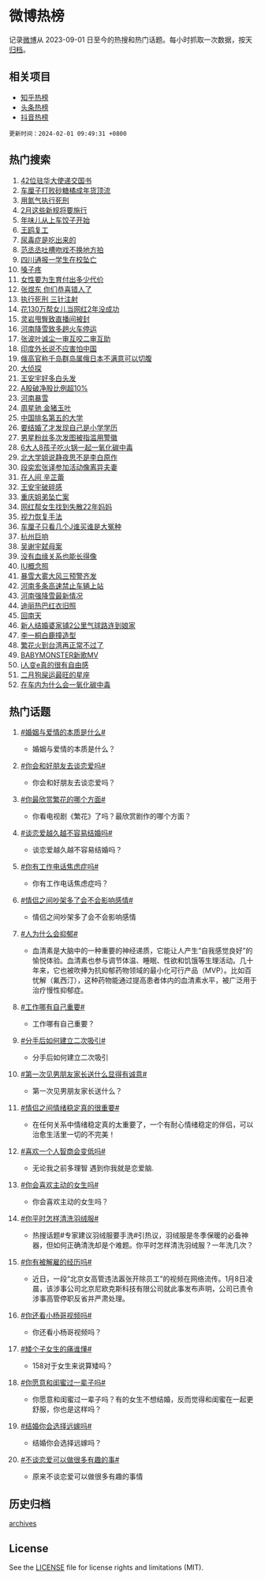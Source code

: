 # 微博热榜

记录[微博](https://www.weibo.com)从 2023-09-01 日至今的热搜和热门话题。每小时抓取一次数据，按天[归档](archives)。

## 相关项目

- [知乎热榜](https://github.com/hotarchive/zhihu)
- [头条热榜](https://github.com/hotarchive/toutiao)
- [抖音热榜](https://github.com/hotarchive/douyin)


`更新时间：2024-02-01 09:49:31 +0800`

## 热门搜索

1. [42位驻华大使递交国书](https://m.weibo.cn/search?containerid=100103type%3D1%26t%3D10%26q%3D%2342%E4%BD%8D%E9%A9%BB%E5%8D%8E%E5%A4%A7%E4%BD%BF%E9%80%92%E4%BA%A4%E5%9B%BD%E4%B9%A6%23&stream_entry_id=51&isnewpage=1&extparam=seat%3D1%26stream_entry_id%3D51%26pos%3D0%26c_type%3D51%26dgr%3D0%26cate%3D10103%26filter_type%3Drealtimehot%26q%3D%252342%25E4%25BD%258D%25E9%25A9%25BB%25E5%258D%258E%25E5%25A4%25A7%25E4%25BD%25BF%25E9%2580%2592%25E4%25BA%25A4%25E5%259B%25BD%25E4%25B9%25A6%2523%26display_time%3D1706752170%26pre_seqid%3D1706752170020029810112)
1. [车厘子打败砂糖橘成年货顶流](https://m.weibo.cn/search?containerid=100103type%3D1%26t%3D10%26q%3D%23%E8%BD%A6%E5%8E%98%E5%AD%90%E6%89%93%E8%B4%A5%E7%A0%82%E7%B3%96%E6%A9%98%E6%88%90%E5%B9%B4%E8%B4%A7%E9%A1%B6%E6%B5%81%23&stream_entry_id=31&isnewpage=1&extparam=seat%3D1%26dgr%3D0%26band_rank%3D1%26stream_entry_id%3D31%26flag%3D1%26lcate%3D5001%26realpos%3D1%26c_type%3D31%26q%3D%2523%25E8%25BD%25A6%25E5%258E%2598%25E5%25AD%2590%25E6%2589%2593%25E8%25B4%25A5%25E7%25A0%2582%25E7%25B3%2596%25E6%25A9%2598%25E6%2588%2590%25E5%25B9%25B4%25E8%25B4%25A7%25E9%25A1%25B6%25E6%25B5%2581%2523%26pos%3D0%26cate%3D5001%26filter_type%3Drealtimehot%26display_time%3D1706752170%26pre_seqid%3D1706752170020029810112)
1. [用氮气执行死刑](https://m.weibo.cn/search?containerid=100103type%3D1%26t%3D10%26q%3D%E7%94%A8%E6%B0%AE%E6%B0%94%E6%89%A7%E8%A1%8C%E6%AD%BB%E5%88%91&stream_entry_id=31&isnewpage=1&extparam=seat%3D1%26dgr%3D0%26band_rank%3D2%26stream_entry_id%3D31%26flag%3D2%26lcate%3D5001%26realpos%3D2%26c_type%3D31%26q%3D%25E7%2594%25A8%25E6%25B0%25AE%25E6%25B0%2594%25E6%2589%25A7%25E8%25A1%258C%25E6%25AD%25BB%25E5%2588%2591%26pos%3D1%26cate%3D5001%26filter_type%3Drealtimehot%26display_time%3D1706752170%26pre_seqid%3D1706752170020029810112)
1. [2月这些新规将要施行](https://m.weibo.cn/search?containerid=100103type%3D1%26t%3D10%26q%3D%232%E6%9C%88%E8%BF%99%E4%BA%9B%E6%96%B0%E8%A7%84%E5%B0%86%E8%A6%81%E6%96%BD%E8%A1%8C%23&stream_entry_id=31&isnewpage=1&extparam=seat%3D1%26dgr%3D0%26band_rank%3D3%26stream_entry_id%3D31%26flag%3D0%26lcate%3D5001%26realpos%3D3%26c_type%3D31%26q%3D%25232%25E6%259C%2588%25E8%25BF%2599%25E4%25BA%259B%25E6%2596%25B0%25E8%25A7%2584%25E5%25B0%2586%25E8%25A6%2581%25E6%2596%25BD%25E8%25A1%258C%2523%26pos%3D2%26cate%3D5001%26filter_type%3Drealtimehot%26display_time%3D1706752170%26pre_seqid%3D1706752170020029810112)
1. [年味儿从上车饺子开始](https://m.weibo.cn/search?containerid=100103type%3D1%26t%3D10%26q%3D%23%E5%B9%B4%E5%91%B3%E5%84%BF%E4%BB%8E%E4%B8%8A%E8%BD%A6%E9%A5%BA%E5%AD%90%E5%BC%80%E5%A7%8B%23&stream_entry_id=31&isnewpage=1&extparam=seat%3D1%26adid%3D222021%26band_rank%3D4%26is_ad_pos%3D1%26dgr%3D0%26lcate%3D5001%26pos%3D3%26c_type%3D31%26topic_ad%3D1%26cate%3D5001%26q%3D%2523%25E5%25B9%25B4%25E5%2591%25B3%25E5%2584%25BF%25E4%25BB%258E%25E4%25B8%258A%25E8%25BD%25A6%25E9%25A5%25BA%25E5%25AD%2590%25E5%25BC%2580%25E5%25A7%258B%2523%26filter_type%3Drealtimehot%26stream_entry_id%3D31%26display_time%3D1706752170%26pre_seqid%3D1706752170020029810112)
1. [王鸥复工](https://m.weibo.cn/search?containerid=100103type%3D1%26t%3D10%26q%3D%23%E7%8E%8B%E9%B8%A5%E5%A4%8D%E5%B7%A5%23&stream_entry_id=31&isnewpage=1&extparam=seat%3D1%26dgr%3D0%26band_rank%3D4%26stream_entry_id%3D31%26flag%3D2%26lcate%3D5001%26realpos%3D4%26c_type%3D31%26q%3D%2523%25E7%258E%258B%25E9%25B8%25A5%25E5%25A4%258D%25E5%25B7%25A5%2523%26pos%3D4%26cate%3D5001%26filter_type%3Drealtimehot%26display_time%3D1706752170%26pre_seqid%3D1706752170020029810112)
1. [尿毒症是吃出来的](https://m.weibo.cn/search?containerid=100103type%3D1%26t%3D10%26q%3D%23%E5%B0%BF%E6%AF%92%E7%97%87%E6%98%AF%E5%90%83%E5%87%BA%E6%9D%A5%E7%9A%84%23&stream_entry_id=31&isnewpage=1&extparam=seat%3D1%26dgr%3D0%26band_rank%3D5%26stream_entry_id%3D31%26flag%3D2%26lcate%3D5001%26realpos%3D5%26c_type%3D31%26q%3D%2523%25E5%25B0%25BF%25E6%25AF%2592%25E7%2597%2587%25E6%2598%25AF%25E5%2590%2583%25E5%2587%25BA%25E6%259D%25A5%25E7%259A%2584%2523%26pos%3D5%26cate%3D5001%26filter_type%3Drealtimehot%26display_time%3D1706752170%26pre_seqid%3D1706752170020029810112)
1. [范丞丞吐槽吻戏不换地方拍](https://m.weibo.cn/search?containerid=100103type%3D1%26t%3D10%26q%3D%E8%8C%83%E4%B8%9E%E4%B8%9E%E5%90%90%E6%A7%BD%E5%90%BB%E6%88%8F%E4%B8%8D%E6%8D%A2%E5%9C%B0%E6%96%B9%E6%8B%8D&stream_entry_id=31&isnewpage=1&extparam=seat%3D1%26dgr%3D0%26band_rank%3D6%26stream_entry_id%3D31%26flag%3D2%26lcate%3D5001%26realpos%3D6%26c_type%3D31%26q%3D%25E8%258C%2583%25E4%25B8%259E%25E4%25B8%259E%25E5%2590%2590%25E6%25A7%25BD%25E5%2590%25BB%25E6%2588%258F%25E4%25B8%258D%25E6%258D%25A2%25E5%259C%25B0%25E6%2596%25B9%25E6%258B%258D%26pos%3D6%26cate%3D5001%26filter_type%3Drealtimehot%26display_time%3D1706752170%26pre_seqid%3D1706752170020029810112)
1. [四川通报一学生在校坠亡](https://m.weibo.cn/search?containerid=100103type%3D1%26t%3D10%26q%3D%23%E5%9B%9B%E5%B7%9D%E9%80%9A%E6%8A%A5%E4%B8%80%E5%AD%A6%E7%94%9F%E5%9C%A8%E6%A0%A1%E5%9D%A0%E4%BA%A1%23&stream_entry_id=31&isnewpage=1&extparam=seat%3D1%26dgr%3D0%26band_rank%3D7%26stream_entry_id%3D31%26flag%3D1%26lcate%3D5001%26realpos%3D7%26c_type%3D31%26q%3D%2523%25E5%259B%259B%25E5%25B7%259D%25E9%2580%259A%25E6%258A%25A5%25E4%25B8%2580%25E5%25AD%25A6%25E7%2594%259F%25E5%259C%25A8%25E6%25A0%25A1%25E5%259D%25A0%25E4%25BA%25A1%2523%26pos%3D7%26cate%3D5001%26filter_type%3Drealtimehot%26display_time%3D1706752170%26pre_seqid%3D1706752170020029810112)
1. [嗓子疼](https://m.weibo.cn/search?containerid=100103type%3D1%26t%3D10%26q%3D%E5%97%93%E5%AD%90%E7%96%BC&stream_entry_id=31&isnewpage=1&extparam=seat%3D1%26dgr%3D0%26band_rank%3D8%26stream_entry_id%3D31%26flag%3D1%26lcate%3D5001%26realpos%3D8%26c_type%3D31%26q%3D%25E5%2597%2593%25E5%25AD%2590%25E7%2596%25BC%26pos%3D8%26cate%3D5001%26filter_type%3Drealtimehot%26display_time%3D1706752170%26pre_seqid%3D1706752170020029810112)
1. [女性要为生育付出多少代价](https://m.weibo.cn/search?containerid=100103type%3D1%26t%3D10%26q%3D%23%E5%A5%B3%E6%80%A7%E8%A6%81%E4%B8%BA%E7%94%9F%E8%82%B2%E4%BB%98%E5%87%BA%E5%A4%9A%E5%B0%91%E4%BB%A3%E4%BB%B7%23&stream_entry_id=31&isnewpage=1&extparam=seat%3D1%26dgr%3D0%26band_rank%3D9%26stream_entry_id%3D31%26flag%3D0%26lcate%3D5001%26realpos%3D9%26c_type%3D31%26q%3D%2523%25E5%25A5%25B3%25E6%2580%25A7%25E8%25A6%2581%25E4%25B8%25BA%25E7%2594%259F%25E8%2582%25B2%25E4%25BB%2598%25E5%2587%25BA%25E5%25A4%259A%25E5%25B0%2591%25E4%25BB%25A3%25E4%25BB%25B7%2523%26pos%3D9%26cate%3D5001%26filter_type%3Drealtimehot%26display_time%3D1706752170%26pre_seqid%3D1706752170020029810112)
1. [张煜东 你们恭喜错人了](https://m.weibo.cn/search?containerid=100103type%3D1%26t%3D10%26q%3D%E5%BC%A0%E7%85%9C%E4%B8%9C+%E4%BD%A0%E4%BB%AC%E6%81%AD%E5%96%9C%E9%94%99%E4%BA%BA%E4%BA%86&stream_entry_id=31&isnewpage=1&extparam=seat%3D1%26dgr%3D0%26band_rank%3D10%26stream_entry_id%3D31%26flag%3D1%26lcate%3D5001%26realpos%3D10%26c_type%3D31%26q%3D%25E5%25BC%25A0%25E7%2585%259C%25E4%25B8%259C%2520%25E4%25BD%25A0%25E4%25BB%25AC%25E6%2581%25AD%25E5%2596%259C%25E9%2594%2599%25E4%25BA%25BA%25E4%25BA%2586%26pos%3D10%26cate%3D5001%26filter_type%3Drealtimehot%26display_time%3D1706752170%26pre_seqid%3D1706752170020029810112)
1. [执行死刑 三针注射](https://m.weibo.cn/search?containerid=100103type%3D1%26t%3D10%26q%3D%E6%89%A7%E8%A1%8C%E6%AD%BB%E5%88%91+%E4%B8%89%E9%92%88%E6%B3%A8%E5%B0%84&stream_entry_id=31&isnewpage=1&extparam=seat%3D1%26dgr%3D0%26band_rank%3D11%26stream_entry_id%3D31%26flag%3D2%26lcate%3D5001%26realpos%3D11%26c_type%3D31%26q%3D%25E6%2589%25A7%25E8%25A1%258C%25E6%25AD%25BB%25E5%2588%2591%2520%25E4%25B8%2589%25E9%2592%2588%25E6%25B3%25A8%25E5%25B0%2584%26pos%3D11%26cate%3D5001%26filter_type%3Drealtimehot%26display_time%3D1706752170%26pre_seqid%3D1706752170020029810112)
1. [花130万帮女儿当网红2年没成功](https://m.weibo.cn/search?containerid=100103type%3D1%26t%3D10%26q%3D%23%E8%8A%B1130%E4%B8%87%E5%B8%AE%E5%A5%B3%E5%84%BF%E5%BD%93%E7%BD%91%E7%BA%A22%E5%B9%B4%E6%B2%A1%E6%88%90%E5%8A%9F%23&stream_entry_id=31&isnewpage=1&extparam=seat%3D1%26dgr%3D0%26band_rank%3D12%26stream_entry_id%3D31%26flag%3D1%26lcate%3D5001%26realpos%3D12%26c_type%3D31%26q%3D%2523%25E8%258A%25B1130%25E4%25B8%2587%25E5%25B8%25AE%25E5%25A5%25B3%25E5%2584%25BF%25E5%25BD%2593%25E7%25BD%2591%25E7%25BA%25A22%25E5%25B9%25B4%25E6%25B2%25A1%25E6%2588%2590%25E5%258A%259F%2523%26pos%3D12%26cate%3D5001%26filter_type%3Drealtimehot%26display_time%3D1706752170%26pre_seqid%3D1706752170020029810112)
1. [灵岩甩臀致直播间被封](https://m.weibo.cn/search?containerid=100103type%3D1%26t%3D10%26q%3D%E7%81%B5%E5%B2%A9%E7%94%A9%E8%87%80%E8%87%B4%E7%9B%B4%E6%92%AD%E9%97%B4%E8%A2%AB%E5%B0%81&stream_entry_id=31&isnewpage=1&extparam=seat%3D1%26dgr%3D0%26band_rank%3D13%26stream_entry_id%3D31%26flag%3D1%26lcate%3D5001%26realpos%3D13%26c_type%3D31%26q%3D%25E7%2581%25B5%25E5%25B2%25A9%25E7%2594%25A9%25E8%2587%2580%25E8%2587%25B4%25E7%259B%25B4%25E6%2592%25AD%25E9%2597%25B4%25E8%25A2%25AB%25E5%25B0%2581%26pos%3D13%26cate%3D5001%26filter_type%3Drealtimehot%26display_time%3D1706752170%26pre_seqid%3D1706752170020029810112)
1. [河南降雪致多趟火车停运](https://m.weibo.cn/search?containerid=100103type%3D1%26t%3D10%26q%3D%23%E6%B2%B3%E5%8D%97%E9%99%8D%E9%9B%AA%E8%87%B4%E5%A4%9A%E8%B6%9F%E7%81%AB%E8%BD%A6%E5%81%9C%E8%BF%90%23&stream_entry_id=31&isnewpage=1&extparam=seat%3D1%26dgr%3D0%26band_rank%3D14%26stream_entry_id%3D31%26flag%3D1%26lcate%3D5001%26realpos%3D14%26c_type%3D31%26q%3D%2523%25E6%25B2%25B3%25E5%258D%2597%25E9%2599%258D%25E9%259B%25AA%25E8%2587%25B4%25E5%25A4%259A%25E8%25B6%259F%25E7%2581%25AB%25E8%25BD%25A6%25E5%2581%259C%25E8%25BF%2590%2523%26pos%3D14%26cate%3D5001%26filter_type%3Drealtimehot%26display_time%3D1706752170%26pre_seqid%3D1706752170020029810112)
1. [张波叶诚尘一审互咬二审互助](https://m.weibo.cn/search?containerid=100103type%3D1%26t%3D10%26q%3D%23%E5%BC%A0%E6%B3%A2%E5%8F%B6%E8%AF%9A%E5%B0%98%E4%B8%80%E5%AE%A1%E4%BA%92%E5%92%AC%E4%BA%8C%E5%AE%A1%E4%BA%92%E5%8A%A9%23&stream_entry_id=31&isnewpage=1&extparam=seat%3D1%26dgr%3D0%26band_rank%3D15%26stream_entry_id%3D31%26flag%3D0%26lcate%3D5001%26realpos%3D15%26c_type%3D31%26q%3D%2523%25E5%25BC%25A0%25E6%25B3%25A2%25E5%258F%25B6%25E8%25AF%259A%25E5%25B0%2598%25E4%25B8%2580%25E5%25AE%25A1%25E4%25BA%2592%25E5%2592%25AC%25E4%25BA%258C%25E5%25AE%25A1%25E4%25BA%2592%25E5%258A%25A9%2523%26pos%3D15%26cate%3D5001%26filter_type%3Drealtimehot%26display_time%3D1706752170%26pre_seqid%3D1706752170020029810112)
1. [印度外长说不应害怕中国](https://m.weibo.cn/search?containerid=100103type%3D1%26t%3D10%26q%3D%23%E5%8D%B0%E5%BA%A6%E5%A4%96%E9%95%BF%E8%AF%B4%E4%B8%8D%E5%BA%94%E5%AE%B3%E6%80%95%E4%B8%AD%E5%9B%BD%23&stream_entry_id=31&isnewpage=1&extparam=seat%3D1%26dgr%3D0%26band_rank%3D16%26stream_entry_id%3D31%26flag%3D1%26lcate%3D5001%26realpos%3D16%26c_type%3D31%26q%3D%2523%25E5%258D%25B0%25E5%25BA%25A6%25E5%25A4%2596%25E9%2595%25BF%25E8%25AF%25B4%25E4%25B8%258D%25E5%25BA%2594%25E5%25AE%25B3%25E6%2580%2595%25E4%25B8%25AD%25E5%259B%25BD%2523%26pos%3D16%26cate%3D5001%26filter_type%3Drealtimehot%26display_time%3D1706752170%26pre_seqid%3D1706752170020029810112)
1. [俄高官称千岛群岛属俄日本不满意可以切腹](https://m.weibo.cn/search?containerid=100103type%3D1%26t%3D10%26q%3D%23%E4%BF%84%E9%AB%98%E5%AE%98%E7%A7%B0%E5%8D%83%E5%B2%9B%E7%BE%A4%E5%B2%9B%E5%B1%9E%E4%BF%84%E6%97%A5%E6%9C%AC%E4%B8%8D%E6%BB%A1%E6%84%8F%E5%8F%AF%E4%BB%A5%E5%88%87%E8%85%B9%23&stream_entry_id=31&isnewpage=1&extparam=seat%3D1%26dgr%3D0%26band_rank%3D17%26stream_entry_id%3D31%26flag%3D0%26lcate%3D5001%26realpos%3D17%26c_type%3D31%26q%3D%2523%25E4%25BF%2584%25E9%25AB%2598%25E5%25AE%2598%25E7%25A7%25B0%25E5%258D%2583%25E5%25B2%259B%25E7%25BE%25A4%25E5%25B2%259B%25E5%25B1%259E%25E4%25BF%2584%25E6%2597%25A5%25E6%259C%25AC%25E4%25B8%258D%25E6%25BB%25A1%25E6%2584%258F%25E5%258F%25AF%25E4%25BB%25A5%25E5%2588%2587%25E8%2585%25B9%2523%26pos%3D17%26cate%3D5001%26filter_type%3Drealtimehot%26display_time%3D1706752170%26pre_seqid%3D1706752170020029810112)
1. [大侦探](https://m.weibo.cn/search?containerid=100103type%3D1%26t%3D10%26q%3D%E5%A4%A7%E4%BE%A6%E6%8E%A2&stream_entry_id=31&isnewpage=1&extparam=seat%3D1%26dgr%3D0%26band_rank%3D18%26stream_entry_id%3D31%26flag%3D1%26lcate%3D5001%26realpos%3D18%26c_type%3D31%26q%3D%25E5%25A4%25A7%25E4%25BE%25A6%25E6%258E%25A2%26pos%3D18%26cate%3D5001%26filter_type%3Drealtimehot%26display_time%3D1706752170%26pre_seqid%3D1706752170020029810112)
1. [王安宇好多白头发](https://m.weibo.cn/search?containerid=100103type%3D1%26t%3D10%26q%3D%E7%8E%8B%E5%AE%89%E5%AE%87%E5%A5%BD%E5%A4%9A%E7%99%BD%E5%A4%B4%E5%8F%91&stream_entry_id=31&isnewpage=1&extparam=seat%3D1%26dgr%3D0%26band_rank%3D19%26stream_entry_id%3D31%26flag%3D0%26lcate%3D5001%26realpos%3D19%26c_type%3D31%26q%3D%25E7%258E%258B%25E5%25AE%2589%25E5%25AE%2587%25E5%25A5%25BD%25E5%25A4%259A%25E7%2599%25BD%25E5%25A4%25B4%25E5%258F%2591%26pos%3D19%26cate%3D5001%26filter_type%3Drealtimehot%26display_time%3D1706752170%26pre_seqid%3D1706752170020029810112)
1. [A股破净股比例超10%](https://m.weibo.cn/search?containerid=100103type%3D1%26t%3D10%26q%3D%23A%E8%82%A1%E7%A0%B4%E5%87%80%E8%82%A1%E6%AF%94%E4%BE%8B%E8%B6%8510%25%23&stream_entry_id=31&isnewpage=1&extparam=seat%3D1%26dgr%3D0%26band_rank%3D20%26stream_entry_id%3D31%26flag%3D1%26lcate%3D5001%26realpos%3D20%26c_type%3D31%26q%3D%2523A%25E8%2582%25A1%25E7%25A0%25B4%25E5%2587%2580%25E8%2582%25A1%25E6%25AF%2594%25E4%25BE%258B%25E8%25B6%258510%2525%2523%26pos%3D20%26cate%3D5001%26filter_type%3Drealtimehot%26display_time%3D1706752170%26pre_seqid%3D1706752170020029810112)
1. [河南暴雪](https://m.weibo.cn/search?containerid=100103type%3D1%26t%3D10%26q%3D%E6%B2%B3%E5%8D%97%E6%9A%B4%E9%9B%AA&stream_entry_id=31&isnewpage=1&extparam=seat%3D1%26dgr%3D0%26band_rank%3D21%26stream_entry_id%3D31%26flag%3D0%26lcate%3D5001%26realpos%3D21%26c_type%3D31%26q%3D%25E6%25B2%25B3%25E5%258D%2597%25E6%259A%25B4%25E9%259B%25AA%26pos%3D21%26cate%3D5001%26filter_type%3Drealtimehot%26display_time%3D1706752170%26pre_seqid%3D1706752170020029810112)
1. [周星驰 金猪玉叶](https://m.weibo.cn/search?containerid=100103type%3D1%26t%3D10%26q%3D%E5%91%A8%E6%98%9F%E9%A9%B0+%E9%87%91%E7%8C%AA%E7%8E%89%E5%8F%B6&stream_entry_id=31&isnewpage=1&extparam=seat%3D1%26dgr%3D0%26band_rank%3D22%26stream_entry_id%3D31%26flag%3D0%26lcate%3D5001%26realpos%3D22%26c_type%3D31%26q%3D%25E5%2591%25A8%25E6%2598%259F%25E9%25A9%25B0%2520%25E9%2587%2591%25E7%258C%25AA%25E7%258E%2589%25E5%258F%25B6%26pos%3D22%26cate%3D5001%26filter_type%3Drealtimehot%26display_time%3D1706752170%26pre_seqid%3D1706752170020029810112)
1. [中国排名第五的大学](https://m.weibo.cn/search?containerid=100103type%3D1%26t%3D10%26q%3D%E4%B8%AD%E5%9B%BD%E6%8E%92%E5%90%8D%E7%AC%AC%E4%BA%94%E7%9A%84%E5%A4%A7%E5%AD%A6&stream_entry_id=31&isnewpage=1&extparam=seat%3D1%26dgr%3D0%26band_rank%3D23%26stream_entry_id%3D31%26flag%3D0%26lcate%3D5001%26realpos%3D23%26c_type%3D31%26q%3D%25E4%25B8%25AD%25E5%259B%25BD%25E6%258E%2592%25E5%2590%258D%25E7%25AC%25AC%25E4%25BA%2594%25E7%259A%2584%25E5%25A4%25A7%25E5%25AD%25A6%26pos%3D23%26cate%3D5001%26filter_type%3Drealtimehot%26display_time%3D1706752170%26pre_seqid%3D1706752170020029810112)
1. [要结婚了才发现自己是小学学历](https://m.weibo.cn/search?containerid=100103type%3D1%26t%3D10%26q%3D%23%E8%A6%81%E7%BB%93%E5%A9%9A%E4%BA%86%E6%89%8D%E5%8F%91%E7%8E%B0%E8%87%AA%E5%B7%B1%E6%98%AF%E5%B0%8F%E5%AD%A6%E5%AD%A6%E5%8E%86%23&stream_entry_id=31&isnewpage=1&extparam=seat%3D1%26dgr%3D0%26band_rank%3D24%26stream_entry_id%3D31%26flag%3D0%26lcate%3D5001%26realpos%3D24%26c_type%3D31%26q%3D%2523%25E8%25A6%2581%25E7%25BB%2593%25E5%25A9%259A%25E4%25BA%2586%25E6%2589%258D%25E5%258F%2591%25E7%258E%25B0%25E8%2587%25AA%25E5%25B7%25B1%25E6%2598%25AF%25E5%25B0%258F%25E5%25AD%25A6%25E5%25AD%25A6%25E5%258E%2586%2523%26pos%3D24%26cate%3D5001%26filter_type%3Drealtimehot%26display_time%3D1706752170%26pre_seqid%3D1706752170020029810112)
1. [男星粉丝多次发图被指滥用警徽](https://m.weibo.cn/search?containerid=100103type%3D1%26t%3D10%26q%3D%23%E7%94%B7%E6%98%9F%E7%B2%89%E4%B8%9D%E5%A4%9A%E6%AC%A1%E5%8F%91%E5%9B%BE%E8%A2%AB%E6%8C%87%E6%BB%A5%E7%94%A8%E8%AD%A6%E5%BE%BD%23&stream_entry_id=31&isnewpage=1&extparam=seat%3D1%26dgr%3D0%26band_rank%3D25%26stream_entry_id%3D31%26flag%3D0%26lcate%3D5001%26realpos%3D25%26c_type%3D31%26q%3D%2523%25E7%2594%25B7%25E6%2598%259F%25E7%25B2%2589%25E4%25B8%259D%25E5%25A4%259A%25E6%25AC%25A1%25E5%258F%2591%25E5%259B%25BE%25E8%25A2%25AB%25E6%258C%2587%25E6%25BB%25A5%25E7%2594%25A8%25E8%25AD%25A6%25E5%25BE%25BD%2523%26pos%3D25%26cate%3D5001%26filter_type%3Drealtimehot%26display_time%3D1706752170%26pre_seqid%3D1706752170020029810112)
1. [6大人8孩子吃火锅一起一氧化碳中毒](https://m.weibo.cn/search?containerid=100103type%3D1%26t%3D10%26q%3D%236%E5%A4%A7%E4%BA%BA8%E5%AD%A9%E5%AD%90%E5%90%83%E7%81%AB%E9%94%85%E4%B8%80%E8%B5%B7%E4%B8%80%E6%B0%A7%E5%8C%96%E7%A2%B3%E4%B8%AD%E6%AF%92%23&stream_entry_id=31&isnewpage=1&extparam=seat%3D1%26dgr%3D0%26band_rank%3D26%26stream_entry_id%3D31%26flag%3D0%26lcate%3D5001%26realpos%3D26%26c_type%3D31%26q%3D%25236%25E5%25A4%25A7%25E4%25BA%25BA8%25E5%25AD%25A9%25E5%25AD%2590%25E5%2590%2583%25E7%2581%25AB%25E9%2594%2585%25E4%25B8%2580%25E8%25B5%25B7%25E4%25B8%2580%25E6%25B0%25A7%25E5%258C%2596%25E7%25A2%25B3%25E4%25B8%25AD%25E6%25AF%2592%2523%26pos%3D26%26cate%3D5001%26filter_type%3Drealtimehot%26display_time%3D1706752170%26pre_seqid%3D1706752170020029810112)
1. [北大学姐说静夜思不是李白原作](https://m.weibo.cn/search?containerid=100103type%3D1%26t%3D10%26q%3D%23%E5%8C%97%E5%A4%A7%E5%AD%A6%E5%A7%90%E8%AF%B4%E9%9D%99%E5%A4%9C%E6%80%9D%E4%B8%8D%E6%98%AF%E6%9D%8E%E7%99%BD%E5%8E%9F%E4%BD%9C%23&stream_entry_id=31&isnewpage=1&extparam=seat%3D1%26dgr%3D0%26band_rank%3D27%26stream_entry_id%3D31%26flag%3D1%26lcate%3D5001%26realpos%3D27%26c_type%3D31%26q%3D%2523%25E5%258C%2597%25E5%25A4%25A7%25E5%25AD%25A6%25E5%25A7%2590%25E8%25AF%25B4%25E9%259D%2599%25E5%25A4%259C%25E6%2580%259D%25E4%25B8%258D%25E6%2598%25AF%25E6%259D%258E%25E7%2599%25BD%25E5%258E%259F%25E4%25BD%259C%2523%26pos%3D27%26cate%3D5001%26filter_type%3Drealtimehot%26display_time%3D1706752170%26pre_seqid%3D1706752170020029810112)
1. [段奕宏张译参加活动像离异夫妻](https://m.weibo.cn/search?containerid=100103type%3D1%26t%3D10%26q%3D%E6%AE%B5%E5%A5%95%E5%AE%8F%E5%BC%A0%E8%AF%91%E5%8F%82%E5%8A%A0%E6%B4%BB%E5%8A%A8%E5%83%8F%E7%A6%BB%E5%BC%82%E5%A4%AB%E5%A6%BB&stream_entry_id=31&isnewpage=1&extparam=seat%3D1%26dgr%3D0%26band_rank%3D28%26stream_entry_id%3D31%26flag%3D1%26lcate%3D5001%26realpos%3D28%26c_type%3D31%26q%3D%25E6%25AE%25B5%25E5%25A5%2595%25E5%25AE%258F%25E5%25BC%25A0%25E8%25AF%2591%25E5%258F%2582%25E5%258A%25A0%25E6%25B4%25BB%25E5%258A%25A8%25E5%2583%258F%25E7%25A6%25BB%25E5%25BC%2582%25E5%25A4%25AB%25E5%25A6%25BB%26pos%3D28%26cate%3D5001%26filter_type%3Drealtimehot%26display_time%3D1706752170%26pre_seqid%3D1706752170020029810112)
1. [在人间 辛芷蕾](https://m.weibo.cn/search?containerid=100103type%3D1%26t%3D10%26q%3D%E5%9C%A8%E4%BA%BA%E9%97%B4+%E8%BE%9B%E8%8A%B7%E8%95%BE&stream_entry_id=31&isnewpage=1&extparam=seat%3D1%26dgr%3D0%26band_rank%3D29%26stream_entry_id%3D31%26flag%3D0%26lcate%3D5001%26realpos%3D29%26c_type%3D31%26q%3D%25E5%259C%25A8%25E4%25BA%25BA%25E9%2597%25B4%2520%25E8%25BE%259B%25E8%258A%25B7%25E8%2595%25BE%26pos%3D29%26cate%3D5001%26filter_type%3Drealtimehot%26display_time%3D1706752170%26pre_seqid%3D1706752170020029810112)
1. [王安宇破碎感](https://m.weibo.cn/search?containerid=100103type%3D1%26t%3D10%26q%3D%E7%8E%8B%E5%AE%89%E5%AE%87%E7%A0%B4%E7%A2%8E%E6%84%9F&stream_entry_id=31&isnewpage=1&extparam=seat%3D1%26dgr%3D0%26band_rank%3D30%26stream_entry_id%3D31%26flag%3D1%26lcate%3D5001%26realpos%3D30%26c_type%3D31%26q%3D%25E7%258E%258B%25E5%25AE%2589%25E5%25AE%2587%25E7%25A0%25B4%25E7%25A2%258E%25E6%2584%259F%26pos%3D30%26cate%3D5001%26filter_type%3Drealtimehot%26display_time%3D1706752170%26pre_seqid%3D1706752170020029810112)
1. [重庆姐弟坠亡案](https://m.weibo.cn/search?containerid=100103type%3D1%26t%3D10%26q%3D%E9%87%8D%E5%BA%86%E5%A7%90%E5%BC%9F%E5%9D%A0%E4%BA%A1%E6%A1%88&stream_entry_id=31&isnewpage=1&extparam=seat%3D1%26dgr%3D0%26band_rank%3D31%26stream_entry_id%3D31%26flag%3D1%26lcate%3D5001%26realpos%3D31%26c_type%3D31%26q%3D%25E9%2587%258D%25E5%25BA%2586%25E5%25A7%2590%25E5%25BC%259F%25E5%259D%25A0%25E4%25BA%25A1%25E6%25A1%2588%26pos%3D31%26cate%3D5001%26filter_type%3Drealtimehot%26display_time%3D1706752170%26pre_seqid%3D1706752170020029810112)
1. [网红帮女生找到失散22年妈妈](https://m.weibo.cn/search?containerid=100103type%3D1%26t%3D10%26q%3D%23%E7%BD%91%E7%BA%A2%E5%B8%AE%E5%A5%B3%E7%94%9F%E6%89%BE%E5%88%B0%E5%A4%B1%E6%95%A322%E5%B9%B4%E5%A6%88%E5%A6%88%23&stream_entry_id=31&isnewpage=1&extparam=seat%3D1%26dgr%3D0%26band_rank%3D32%26stream_entry_id%3D31%26flag%3D32768%26lcate%3D5001%26realpos%3D32%26c_type%3D31%26q%3D%2523%25E7%25BD%2591%25E7%25BA%25A2%25E5%25B8%25AE%25E5%25A5%25B3%25E7%2594%259F%25E6%2589%25BE%25E5%2588%25B0%25E5%25A4%25B1%25E6%2595%25A322%25E5%25B9%25B4%25E5%25A6%2588%25E5%25A6%2588%2523%26pos%3D32%26cate%3D5001%26filter_type%3Drealtimehot%26display_time%3D1706752170%26pre_seqid%3D1706752170020029810112)
1. [视力恢复手法](https://m.weibo.cn/search?containerid=100103type%3D1%26t%3D10%26q%3D%E8%A7%86%E5%8A%9B%E6%81%A2%E5%A4%8D%E6%89%8B%E6%B3%95&stream_entry_id=31&isnewpage=1&extparam=seat%3D1%26dgr%3D0%26band_rank%3D33%26stream_entry_id%3D31%26flag%3D1%26lcate%3D5001%26realpos%3D33%26c_type%3D31%26q%3D%25E8%25A7%2586%25E5%258A%259B%25E6%2581%25A2%25E5%25A4%258D%25E6%2589%258B%25E6%25B3%2595%26pos%3D33%26cate%3D5001%26filter_type%3Drealtimehot%26display_time%3D1706752170%26pre_seqid%3D1706752170020029810112)
1. [车厘子只看几个J谁买谁是大冤种](https://m.weibo.cn/search?containerid=100103type%3D1%26t%3D10%26q%3D%23%E8%BD%A6%E5%8E%98%E5%AD%90%E5%8F%AA%E7%9C%8B%E5%87%A0%E4%B8%AAJ%E8%B0%81%E4%B9%B0%E8%B0%81%E6%98%AF%E5%A4%A7%E5%86%A4%E7%A7%8D%23&stream_entry_id=31&isnewpage=1&extparam=seat%3D1%26dgr%3D0%26band_rank%3D34%26stream_entry_id%3D31%26flag%3D0%26lcate%3D5001%26realpos%3D34%26c_type%3D31%26q%3D%2523%25E8%25BD%25A6%25E5%258E%2598%25E5%25AD%2590%25E5%258F%25AA%25E7%259C%258B%25E5%2587%25A0%25E4%25B8%25AAJ%25E8%25B0%2581%25E4%25B9%25B0%25E8%25B0%2581%25E6%2598%25AF%25E5%25A4%25A7%25E5%2586%25A4%25E7%25A7%258D%2523%26pos%3D34%26cate%3D5001%26filter_type%3Drealtimehot%26display_time%3D1706752170%26pre_seqid%3D1706752170020029810112)
1. [杭州巨响](https://m.weibo.cn/search?containerid=100103type%3D1%26t%3D10%26q%3D%E6%9D%AD%E5%B7%9E%E5%B7%A8%E5%93%8D&stream_entry_id=31&isnewpage=1&extparam=seat%3D1%26dgr%3D0%26band_rank%3D35%26stream_entry_id%3D31%26flag%3D0%26lcate%3D5001%26realpos%3D35%26c_type%3D31%26q%3D%25E6%259D%25AD%25E5%25B7%259E%25E5%25B7%25A8%25E5%2593%258D%26pos%3D35%26cate%3D5001%26filter_type%3Drealtimehot%26display_time%3D1706752170%26pre_seqid%3D1706752170020029810112)
1. [吴谢宇弑母案](https://m.weibo.cn/search?containerid=100103type%3D1%26t%3D10%26q%3D%E5%90%B4%E8%B0%A2%E5%AE%87%E5%BC%91%E6%AF%8D%E6%A1%88&stream_entry_id=31&isnewpage=1&extparam=seat%3D1%26dgr%3D0%26band_rank%3D36%26stream_entry_id%3D31%26flag%3D1%26lcate%3D5001%26realpos%3D36%26c_type%3D31%26q%3D%25E5%2590%25B4%25E8%25B0%25A2%25E5%25AE%2587%25E5%25BC%2591%25E6%25AF%258D%25E6%25A1%2588%26pos%3D36%26cate%3D5001%26filter_type%3Drealtimehot%26display_time%3D1706752170%26pre_seqid%3D1706752170020029810112)
1. [没有血缘关系也能长得像](https://m.weibo.cn/search?containerid=100103type%3D1%26t%3D10%26q%3D%E6%B2%A1%E6%9C%89%E8%A1%80%E7%BC%98%E5%85%B3%E7%B3%BB%E4%B9%9F%E8%83%BD%E9%95%BF%E5%BE%97%E5%83%8F&stream_entry_id=31&isnewpage=1&extparam=seat%3D1%26dgr%3D0%26band_rank%3D37%26stream_entry_id%3D31%26flag%3D0%26lcate%3D5001%26realpos%3D37%26c_type%3D31%26q%3D%25E6%25B2%25A1%25E6%259C%2589%25E8%25A1%2580%25E7%25BC%2598%25E5%2585%25B3%25E7%25B3%25BB%25E4%25B9%259F%25E8%2583%25BD%25E9%2595%25BF%25E5%25BE%2597%25E5%2583%258F%26pos%3D37%26cate%3D5001%26filter_type%3Drealtimehot%26display_time%3D1706752170%26pre_seqid%3D1706752170020029810112)
1. [IU概念照](https://m.weibo.cn/search?containerid=100103type%3D1%26t%3D10%26q%3DIU%E6%A6%82%E5%BF%B5%E7%85%A7&stream_entry_id=31&isnewpage=1&extparam=seat%3D1%26dgr%3D0%26band_rank%3D38%26stream_entry_id%3D31%26flag%3D0%26lcate%3D5001%26realpos%3D38%26c_type%3D31%26q%3DIU%25E6%25A6%2582%25E5%25BF%25B5%25E7%2585%25A7%26pos%3D38%26cate%3D5001%26filter_type%3Drealtimehot%26display_time%3D1706752170%26pre_seqid%3D1706752170020029810112)
1. [暴雪大雾大风三预警齐发](https://m.weibo.cn/search?containerid=100103type%3D1%26t%3D10%26q%3D%23%E6%9A%B4%E9%9B%AA%E5%A4%A7%E9%9B%BE%E5%A4%A7%E9%A3%8E%E4%B8%89%E9%A2%84%E8%AD%A6%E9%BD%90%E5%8F%91%23&stream_entry_id=31&isnewpage=1&extparam=seat%3D1%26dgr%3D0%26band_rank%3D39%26stream_entry_id%3D31%26flag%3D1%26lcate%3D5001%26realpos%3D39%26c_type%3D31%26q%3D%2523%25E6%259A%25B4%25E9%259B%25AA%25E5%25A4%25A7%25E9%259B%25BE%25E5%25A4%25A7%25E9%25A3%258E%25E4%25B8%2589%25E9%25A2%2584%25E8%25AD%25A6%25E9%25BD%2590%25E5%258F%2591%2523%26pos%3D39%26cate%3D5001%26filter_type%3Drealtimehot%26display_time%3D1706752170%26pre_seqid%3D1706752170020029810112)
1. [河南多条高速禁止车辆上站](https://m.weibo.cn/search?containerid=100103type%3D1%26t%3D10%26q%3D%23%E6%B2%B3%E5%8D%97%E5%A4%9A%E6%9D%A1%E9%AB%98%E9%80%9F%E7%A6%81%E6%AD%A2%E8%BD%A6%E8%BE%86%E4%B8%8A%E7%AB%99%23&stream_entry_id=31&isnewpage=1&extparam=seat%3D1%26dgr%3D0%26band_rank%3D40%26stream_entry_id%3D31%26flag%3D1%26lcate%3D5001%26realpos%3D40%26c_type%3D31%26q%3D%2523%25E6%25B2%25B3%25E5%258D%2597%25E5%25A4%259A%25E6%259D%25A1%25E9%25AB%2598%25E9%2580%259F%25E7%25A6%2581%25E6%25AD%25A2%25E8%25BD%25A6%25E8%25BE%2586%25E4%25B8%258A%25E7%25AB%2599%2523%26pos%3D40%26cate%3D5001%26filter_type%3Drealtimehot%26display_time%3D1706752170%26pre_seqid%3D1706752170020029810112)
1. [河南强降雪最新情况](https://m.weibo.cn/search?containerid=100103type%3D1%26t%3D10%26q%3D%23%E6%B2%B3%E5%8D%97%E5%BC%BA%E9%99%8D%E9%9B%AA%E6%9C%80%E6%96%B0%E6%83%85%E5%86%B5%23&stream_entry_id=31&isnewpage=1&extparam=seat%3D1%26dgr%3D0%26band_rank%3D41%26stream_entry_id%3D31%26flag%3D1%26lcate%3D5001%26realpos%3D41%26c_type%3D31%26q%3D%2523%25E6%25B2%25B3%25E5%258D%2597%25E5%25BC%25BA%25E9%2599%258D%25E9%259B%25AA%25E6%259C%2580%25E6%2596%25B0%25E6%2583%2585%25E5%2586%25B5%2523%26pos%3D41%26cate%3D5001%26filter_type%3Drealtimehot%26display_time%3D1706752170%26pre_seqid%3D1706752170020029810112)
1. [迪丽热巴红衣旧照](https://m.weibo.cn/search?containerid=100103type%3D1%26t%3D10%26q%3D%23%E8%BF%AA%E4%B8%BD%E7%83%AD%E5%B7%B4%E7%BA%A2%E8%A1%A3%E6%97%A7%E7%85%A7%23&stream_entry_id=31&isnewpage=1&extparam=seat%3D1%26dgr%3D0%26band_rank%3D42%26stream_entry_id%3D31%26flag%3D0%26lcate%3D5001%26realpos%3D42%26c_type%3D31%26q%3D%2523%25E8%25BF%25AA%25E4%25B8%25BD%25E7%2583%25AD%25E5%25B7%25B4%25E7%25BA%25A2%25E8%25A1%25A3%25E6%2597%25A7%25E7%2585%25A7%2523%26pos%3D42%26cate%3D5001%26filter_type%3Drealtimehot%26display_time%3D1706752170%26pre_seqid%3D1706752170020029810112)
1. [回南天](https://m.weibo.cn/search?containerid=100103type%3D1%26t%3D10%26q%3D%E5%9B%9E%E5%8D%97%E5%A4%A9&stream_entry_id=31&isnewpage=1&extparam=seat%3D1%26dgr%3D0%26band_rank%3D43%26stream_entry_id%3D31%26flag%3D0%26lcate%3D5001%26realpos%3D43%26c_type%3D31%26q%3D%25E5%259B%259E%25E5%258D%2597%25E5%25A4%25A9%26pos%3D43%26cate%3D5001%26filter_type%3Drealtimehot%26display_time%3D1706752170%26pre_seqid%3D1706752170020029810112)
1. [新人结婚婆家铺2公里气球路连到娘家](https://m.weibo.cn/search?containerid=100103type%3D1%26t%3D10%26q%3D%23%E6%96%B0%E4%BA%BA%E7%BB%93%E5%A9%9A%E5%A9%86%E5%AE%B6%E9%93%BA2%E5%85%AC%E9%87%8C%E6%B0%94%E7%90%83%E8%B7%AF%E8%BF%9E%E5%88%B0%E5%A8%98%E5%AE%B6%23&stream_entry_id=31&isnewpage=1&extparam=seat%3D1%26dgr%3D0%26band_rank%3D44%26stream_entry_id%3D31%26flag%3D32768%26lcate%3D5001%26realpos%3D44%26c_type%3D31%26q%3D%2523%25E6%2596%25B0%25E4%25BA%25BA%25E7%25BB%2593%25E5%25A9%259A%25E5%25A9%2586%25E5%25AE%25B6%25E9%2593%25BA2%25E5%2585%25AC%25E9%2587%258C%25E6%25B0%2594%25E7%2590%2583%25E8%25B7%25AF%25E8%25BF%259E%25E5%2588%25B0%25E5%25A8%2598%25E5%25AE%25B6%2523%26pos%3D44%26cate%3D5001%26filter_type%3Drealtimehot%26display_time%3D1706752170%26pre_seqid%3D1706752170020029810112)
1. [李一桐白鹿撞造型](https://m.weibo.cn/search?containerid=100103type%3D1%26t%3D10%26q%3D%23%E6%9D%8E%E4%B8%80%E6%A1%90%E7%99%BD%E9%B9%BF%E6%92%9E%E9%80%A0%E5%9E%8B%23&stream_entry_id=31&isnewpage=1&extparam=seat%3D1%26dgr%3D0%26band_rank%3D45%26stream_entry_id%3D31%26flag%3D0%26lcate%3D5001%26realpos%3D45%26c_type%3D31%26q%3D%2523%25E6%259D%258E%25E4%25B8%2580%25E6%25A1%2590%25E7%2599%25BD%25E9%25B9%25BF%25E6%2592%259E%25E9%2580%25A0%25E5%259E%258B%2523%26pos%3D45%26cate%3D5001%26filter_type%3Drealtimehot%26display_time%3D1706752170%26pre_seqid%3D1706752170020029810112)
1. [繁花火到台湾再正常不过了](https://m.weibo.cn/search?containerid=100103type%3D1%26t%3D10%26q%3D%23%E7%B9%81%E8%8A%B1%E7%81%AB%E5%88%B0%E5%8F%B0%E6%B9%BE%E5%86%8D%E6%AD%A3%E5%B8%B8%E4%B8%8D%E8%BF%87%E4%BA%86%23&stream_entry_id=31&isnewpage=1&extparam=seat%3D1%26dgr%3D0%26band_rank%3D46%26stream_entry_id%3D31%26flag%3D0%26lcate%3D5001%26realpos%3D46%26c_type%3D31%26q%3D%2523%25E7%25B9%2581%25E8%258A%25B1%25E7%2581%25AB%25E5%2588%25B0%25E5%258F%25B0%25E6%25B9%25BE%25E5%2586%258D%25E6%25AD%25A3%25E5%25B8%25B8%25E4%25B8%258D%25E8%25BF%2587%25E4%25BA%2586%2523%26pos%3D46%26cate%3D5001%26filter_type%3Drealtimehot%26display_time%3D1706752170%26pre_seqid%3D1706752170020029810112)
1. [BABYMONSTER新歌MV](https://m.weibo.cn/search?containerid=100103type%3D1%26t%3D10%26q%3DBABYMONSTER%E6%96%B0%E6%AD%8CMV&stream_entry_id=31&isnewpage=1&extparam=seat%3D1%26dgr%3D0%26band_rank%3D47%26stream_entry_id%3D31%26flag%3D1%26lcate%3D5001%26realpos%3D47%26c_type%3D31%26q%3DBABYMONSTER%25E6%2596%25B0%25E6%25AD%258CMV%26pos%3D47%26cate%3D5001%26filter_type%3Drealtimehot%26display_time%3D1706752170%26pre_seqid%3D1706752170020029810112)
1. [i人变e真的很有自由感](https://m.weibo.cn/search?containerid=100103type%3D1%26t%3D10%26q%3D%23i%E4%BA%BA%E5%8F%98e%E7%9C%9F%E7%9A%84%E5%BE%88%E6%9C%89%E8%87%AA%E7%94%B1%E6%84%9F%23&stream_entry_id=31&isnewpage=1&extparam=seat%3D1%26dgr%3D0%26band_rank%3D48%26stream_entry_id%3D31%26flag%3D0%26lcate%3D5001%26realpos%3D48%26c_type%3D31%26q%3D%2523i%25E4%25BA%25BA%25E5%258F%2598e%25E7%259C%259F%25E7%259A%2584%25E5%25BE%2588%25E6%259C%2589%25E8%2587%25AA%25E7%2594%25B1%25E6%2584%259F%2523%26pos%3D48%26cate%3D5001%26filter_type%3Drealtimehot%26display_time%3D1706752170%26pre_seqid%3D1706752170020029810112)
1. [二月狗屎运最旺的星座](https://m.weibo.cn/search?containerid=100103type%3D1%26t%3D10%26q%3D%E4%BA%8C%E6%9C%88%E7%8B%97%E5%B1%8E%E8%BF%90%E6%9C%80%E6%97%BA%E7%9A%84%E6%98%9F%E5%BA%A7&stream_entry_id=31&isnewpage=1&extparam=seat%3D1%26dgr%3D0%26band_rank%3D49%26stream_entry_id%3D31%26flag%3D0%26lcate%3D5001%26realpos%3D49%26c_type%3D31%26q%3D%25E4%25BA%258C%25E6%259C%2588%25E7%258B%2597%25E5%25B1%258E%25E8%25BF%2590%25E6%259C%2580%25E6%2597%25BA%25E7%259A%2584%25E6%2598%259F%25E5%25BA%25A7%26pos%3D49%26cate%3D5001%26filter_type%3Drealtimehot%26display_time%3D1706752170%26pre_seqid%3D1706752170020029810112)
1. [在车内为什么会一氧化碳中毒](https://m.weibo.cn/search?containerid=100103type%3D1%26t%3D10%26q%3D%23%E5%9C%A8%E8%BD%A6%E5%86%85%E4%B8%BA%E4%BB%80%E4%B9%88%E4%BC%9A%E4%B8%80%E6%B0%A7%E5%8C%96%E7%A2%B3%E4%B8%AD%E6%AF%92%23&stream_entry_id=31&isnewpage=1&extparam=seat%3D1%26dgr%3D0%26band_rank%3D50%26stream_entry_id%3D31%26flag%3D0%26lcate%3D5001%26realpos%3D50%26c_type%3D31%26q%3D%2523%25E5%259C%25A8%25E8%25BD%25A6%25E5%2586%2585%25E4%25B8%25BA%25E4%25BB%2580%25E4%25B9%2588%25E4%25BC%259A%25E4%25B8%2580%25E6%25B0%25A7%25E5%258C%2596%25E7%25A2%25B3%25E4%25B8%25AD%25E6%25AF%2592%2523%26pos%3D50%26cate%3D5001%26filter_type%3Drealtimehot%26display_time%3D1706752170%26pre_seqid%3D1706752170020029810112)

## 热门话题

1. [#婚姻与爱情的本质是什么#](https://m.weibo.cn/search?containerid=231522type%3D1%26t%3D10%26q%3D%23%E5%A9%9A%E5%A7%BB%E4%B8%8E%E7%88%B1%E6%83%85%E7%9A%84%E6%9C%AC%E8%B4%A8%E6%98%AF%E4%BB%80%E4%B9%88%23&stream_entry_id=128&isnewpage=1&extparam=seat%3D1%26lcate%3D5004%26pos%3D1-0-0%26cate%3D5004%26unitid%3D1704881162756%26dgr%3D0%26c_type%3D128%26display_time%3D1706752171%26pre_seqid%3D170675217110102152221)
    - 婚姻与爱情的本质是什么？

1. [#你会和好朋友去谈恋爱吗#](https://m.weibo.cn/search?containerid=231522type%3D1%26t%3D10%26q%3D%23%E4%BD%A0%E4%BC%9A%E5%92%8C%E5%A5%BD%E6%9C%8B%E5%8F%8B%E5%8E%BB%E8%B0%88%E6%81%8B%E7%88%B1%E5%90%97%23&stream_entry_id=128&isnewpage=1&extparam=seat%3D1%26lcate%3D5004%26pos%3D1-0-1%26cate%3D5004%26unitid%3D1704849959446%26dgr%3D0%26c_type%3D128%26display_time%3D1706752171%26pre_seqid%3D170675217110102152221)
    - 你会和好朋友去谈恋爱吗？

1. [#你最欣赏繁花的哪个方面#](https://m.weibo.cn/search?containerid=231522type%3D1%26t%3D10%26q%3D%23%E4%BD%A0%E6%9C%80%E6%AC%A3%E8%B5%8F%E7%B9%81%E8%8A%B1%E7%9A%84%E5%93%AA%E4%B8%AA%E6%96%B9%E9%9D%A2%23&stream_entry_id=128&isnewpage=1&extparam=seat%3D1%26lcate%3D5004%26pos%3D1-0-2%26cate%3D5004%26unitid%3D1704872158127%26dgr%3D0%26c_type%3D128%26display_time%3D1706752171%26pre_seqid%3D170675217110102152221)
    - 你看电视剧《繁花》了吗？最欣赏剧作的哪个方面？

1. [#谈恋爱越久越不容易结婚吗#](https://m.weibo.cn/search?containerid=231522type%3D1%26t%3D10%26q%3D%23%E8%B0%88%E6%81%8B%E7%88%B1%E8%B6%8A%E4%B9%85%E8%B6%8A%E4%B8%8D%E5%AE%B9%E6%98%93%E7%BB%93%E5%A9%9A%E5%90%97%23&stream_entry_id=128&isnewpage=1&extparam=seat%3D1%26lcate%3D5004%26pos%3D1-0-3%26cate%3D5004%26unitid%3D1704871559387%26dgr%3D0%26c_type%3D128%26display_time%3D1706752171%26pre_seqid%3D170675217110102152221)
    - 谈恋爱越久越不容易结婚吗？

1. [#你有工作电话焦虑症吗#](https://m.weibo.cn/search?containerid=231522type%3D1%26t%3D10%26q%3D%23%E4%BD%A0%E6%9C%89%E5%B7%A5%E4%BD%9C%E7%94%B5%E8%AF%9D%E7%84%A6%E8%99%91%E7%97%87%E5%90%97%23&stream_entry_id=128&isnewpage=1&extparam=seat%3D1%26lcate%3D5004%26pos%3D1-0-4%26cate%3D5004%26unitid%3D1704877884678%26dgr%3D0%26c_type%3D128%26display_time%3D1706752171%26pre_seqid%3D170675217110102152221)
    - 你有工作电话焦虑症吗？

1. [#情侣之间吵架多了会不会影响感情#](https://m.weibo.cn/search?containerid=231522type%3D1%26t%3D10%26q%3D%23%E6%83%85%E4%BE%A3%E4%B9%8B%E9%97%B4%E5%90%B5%E6%9E%B6%E5%A4%9A%E4%BA%86%E4%BC%9A%E4%B8%8D%E4%BC%9A%E5%BD%B1%E5%93%8D%E6%84%9F%E6%83%85%23&stream_entry_id=128&isnewpage=1&extparam=seat%3D1%26lcate%3D5004%26pos%3D1-0-5%26cate%3D5004%26unitid%3D1704792093809%26dgr%3D0%26c_type%3D128%26display_time%3D1706752171%26pre_seqid%3D170675217110102152221)
    - 情侣之间吵架多了会不会影响感情

1. [#人为什么会抑郁#](https://m.weibo.cn/search?containerid=231522type%3D1%26t%3D10%26q%3D%23%E4%BA%BA%E4%B8%BA%E4%BB%80%E4%B9%88%E4%BC%9A%E6%8A%91%E9%83%81%23&stream_entry_id=128&isnewpage=1&extparam=seat%3D1%26lcate%3D5004%26pos%3D1-0-6%26cate%3D5004%26unitid%3D1704881163792%26dgr%3D0%26c_type%3D128%26display_time%3D1706752171%26pre_seqid%3D170675217110102152221)
    - 血清素是大脑中的一种重要的神经递质，它能让人产生“自我感觉良好”的愉悦体验。血清素也参与调节体温、睡眠、性欲和饥饿等生理活动。几十年来，它也被吹捧为抗抑郁药物领域的最小化可行产品（MVP）。比如百忧解（氟西汀），这种药物能通过提高患者体内的血清素水平，被广泛用于治疗慢性抑郁症。

1. [#工作哪有自己重要#](https://m.weibo.cn/search?containerid=231522type%3D1%26t%3D10%26q%3D%23%E5%B7%A5%E4%BD%9C%E5%93%AA%E6%9C%89%E8%87%AA%E5%B7%B1%E9%87%8D%E8%A6%81%23&stream_entry_id=128&isnewpage=1&extparam=seat%3D1%26lcate%3D5004%26pos%3D1-0-7%26cate%3D5004%26unitid%3D1704949537973%26dgr%3D0%26c_type%3D128%26display_time%3D1706752171%26pre_seqid%3D170675217110102152221)
    - 工作哪有自己重要？

1. [#分手后如何建立二次吸引#](https://m.weibo.cn/search?containerid=231522type%3D1%26t%3D10%26q%3D%23%E5%88%86%E6%89%8B%E5%90%8E%E5%A6%82%E4%BD%95%E5%BB%BA%E7%AB%8B%E4%BA%8C%E6%AC%A1%E5%90%B8%E5%BC%95%23&stream_entry_id=128&isnewpage=1&extparam=seat%3D1%26lcate%3D5004%26pos%3D1-0-8%26cate%3D5004%26unitid%3D1704870666886%26dgr%3D0%26c_type%3D128%26display_time%3D1706752171%26pre_seqid%3D170675217110102152221)
    - 分手后如何建立二次吸引

1. [#第一次见男朋友家长送什么显得有诚意#](https://m.weibo.cn/search?containerid=231522type%3D1%26t%3D10%26q%3D%23%E7%AC%AC%E4%B8%80%E6%AC%A1%E8%A7%81%E7%94%B7%E6%9C%8B%E5%8F%8B%E5%AE%B6%E9%95%BF%E9%80%81%E4%BB%80%E4%B9%88%E6%98%BE%E5%BE%97%E6%9C%89%E8%AF%9A%E6%84%8F%23&stream_entry_id=128&isnewpage=1&extparam=seat%3D1%26lcate%3D5004%26pos%3D1-0-9%26cate%3D5004%26unitid%3D1704946836507%26dgr%3D0%26c_type%3D128%26display_time%3D1706752171%26pre_seqid%3D170675217110102152221)
    - 第一次见男朋友家长送什么？

1. [#情侣之间情绪稳定真的很重要#](https://m.weibo.cn/search?containerid=231522type%3D1%26t%3D10%26q%3D%23%E6%83%85%E4%BE%A3%E4%B9%8B%E9%97%B4%E6%83%85%E7%BB%AA%E7%A8%B3%E5%AE%9A%E7%9C%9F%E7%9A%84%E5%BE%88%E9%87%8D%E8%A6%81%23&stream_entry_id=128&isnewpage=1&extparam=seat%3D1%26lcate%3D5004%26pos%3D1-0-10%26cate%3D5004%26unitid%3D1704779493657%26dgr%3D0%26c_type%3D128%26display_time%3D1706752171%26pre_seqid%3D170675217110102152221)
    - 在任何关系中情绪稳定真的太重要了，一个有耐心情绪稳定的伴侣，可以治愈生活里一切的不完美！

1. [#喜欢一个人智商会变低吗#](https://m.weibo.cn/search?containerid=231522type%3D1%26t%3D10%26q%3D%23%E5%96%9C%E6%AC%A2%E4%B8%80%E4%B8%AA%E4%BA%BA%E6%99%BA%E5%95%86%E4%BC%9A%E5%8F%98%E4%BD%8E%E5%90%97%23&stream_entry_id=128&isnewpage=1&extparam=seat%3D1%26lcate%3D5004%26pos%3D1-0-11%26cate%3D5004%26unitid%3D1704783068038%26dgr%3D0%26c_type%3D128%26display_time%3D1706752171%26pre_seqid%3D170675217110102152221)
    - 无论我之前多理智  遇到你我就是恋爱脑.

1. [#你会喜欢主动的女生吗#](https://m.weibo.cn/search?containerid=231522type%3D1%26t%3D10%26q%3D%23%E4%BD%A0%E4%BC%9A%E5%96%9C%E6%AC%A2%E4%B8%BB%E5%8A%A8%E7%9A%84%E5%A5%B3%E7%94%9F%E5%90%97%23&stream_entry_id=128&isnewpage=1&extparam=seat%3D1%26lcate%3D5004%26pos%3D1-0-12%26cate%3D5004%26unitid%3D1704786077236%26dgr%3D0%26c_type%3D128%26display_time%3D1706752171%26pre_seqid%3D170675217110102152221)
    - 你会喜欢主动的女生吗？

1. [#你平时怎样清洗羽绒服#](https://m.weibo.cn/search?containerid=231522type%3D1%26t%3D10%26q%3D%23%E4%BD%A0%E5%B9%B3%E6%97%B6%E6%80%8E%E6%A0%B7%E6%B8%85%E6%B4%97%E7%BE%BD%E7%BB%92%E6%9C%8D%23&stream_entry_id=128&isnewpage=1&extparam=seat%3D1%26lcate%3D5004%26pos%3D1-0-13%26cate%3D5004%26unitid%3D1704789081364%26dgr%3D0%26c_type%3D128%26display_time%3D1706752171%26pre_seqid%3D170675217110102152221)
    - 热搜话题#专家建议羽绒服要手洗#引热议，羽绒服是冬季保暖的必备神器，但如何正确清洗却是个难题。你平时怎样清洗羽绒服？一年洗几次？

1. [#你有被解雇的经历吗#](https://m.weibo.cn/search?containerid=231522type%3D1%26t%3D10%26q%3D%23%E4%BD%A0%E6%9C%89%E8%A2%AB%E8%A7%A3%E9%9B%87%E7%9A%84%E7%BB%8F%E5%8E%86%E5%90%97%23&stream_entry_id=128&isnewpage=1&extparam=seat%3D1%26lcate%3D5004%26pos%3D1-0-14%26cate%3D5004%26unitid%3D1704794482090%26dgr%3D0%26c_type%3D128%26display_time%3D1706752171%26pre_seqid%3D170675217110102152221)
    - 近日，一段“北京女高管违法嚣张开除员工”的视频在网络流传。1月8日凌晨，该涉事公司北京尼欧克斯科技有限公司就此事发布声明，公司已责令涉事高管停职反省并严肃处理。

1. [#你还看小杨哥视频吗#](https://m.weibo.cn/search?containerid=231522type%3D1%26t%3D10%26q%3D%23%E4%BD%A0%E8%BF%98%E7%9C%8B%E5%B0%8F%E6%9D%A8%E5%93%A5%E8%A7%86%E9%A2%91%E5%90%97%23&stream_entry_id=128&isnewpage=1&extparam=seat%3D1%26lcate%3D5004%26pos%3D1-0-15%26cate%3D5004%26unitid%3D1704797193944%26dgr%3D0%26c_type%3D128%26display_time%3D1706752171%26pre_seqid%3D170675217110102152221)
    - 你还看小杨哥视频吗？

1. [#矮个子女生的痛谁懂#](https://m.weibo.cn/search?containerid=231522type%3D1%26t%3D10%26q%3D%23%E7%9F%AE%E4%B8%AA%E5%AD%90%E5%A5%B3%E7%94%9F%E7%9A%84%E7%97%9B%E8%B0%81%E6%87%82%23&stream_entry_id=128&isnewpage=1&extparam=seat%3D1%26lcate%3D5004%26pos%3D1-0-16%26cate%3D5004%26unitid%3D1704804675994%26dgr%3D0%26c_type%3D128%26display_time%3D1706752171%26pre_seqid%3D170675217110102152221)
    - 158对于女生来说算矮吗？

1. [#你愿意和闺蜜过一辈子吗#](https://m.weibo.cn/search?containerid=231522type%3D1%26t%3D10%26q%3D%23%E4%BD%A0%E6%84%BF%E6%84%8F%E5%92%8C%E9%97%BA%E8%9C%9C%E8%BF%87%E4%B8%80%E8%BE%88%E5%AD%90%E5%90%97%23&stream_entry_id=128&isnewpage=1&extparam=seat%3D1%26lcate%3D5004%26pos%3D1-0-17%26cate%3D5004%26unitid%3D1704875757520%26dgr%3D0%26c_type%3D128%26display_time%3D1706752171%26pre_seqid%3D170675217110102152221)
    - 你愿意和闺蜜过一辈子吗？有的女生不想结婚，反而觉得和闺蜜在一起更舒服，你也是这样吗？

1. [#结婚你会选择远嫁吗#](https://m.weibo.cn/search?containerid=231522type%3D1%26t%3D10%26q%3D%23%E7%BB%93%E5%A9%9A%E4%BD%A0%E4%BC%9A%E9%80%89%E6%8B%A9%E8%BF%9C%E5%AB%81%E5%90%97%23&stream_entry_id=128&isnewpage=1&extparam=seat%3D1%26lcate%3D5004%26pos%3D1-0-18%26cate%3D5004%26unitid%3D1704870361894%26dgr%3D0%26c_type%3D128%26display_time%3D1706752171%26pre_seqid%3D170675217110102152221)
    - 结婚你会选择远嫁吗？

1. [#不谈恋爱可以做很多有趣的事#](https://m.weibo.cn/search?containerid=231522type%3D1%26t%3D10%26q%3D%23%E4%B8%8D%E8%B0%88%E6%81%8B%E7%88%B1%E5%8F%AF%E4%BB%A5%E5%81%9A%E5%BE%88%E5%A4%9A%E6%9C%89%E8%B6%A3%E7%9A%84%E4%BA%8B%23&stream_entry_id=128&isnewpage=1&extparam=seat%3D1%26lcate%3D5004%26pos%3D1-0-19%26cate%3D5004%26unitid%3D1704865280259%26dgr%3D0%26c_type%3D128%26display_time%3D1706752171%26pre_seqid%3D170675217110102152221)
    - 原来不谈恋爱可以做很多有趣的事情


## 历史归档

[archives](archives)

## License

See the [LICENSE](LICENSE) file for license rights and limitations (MIT).
